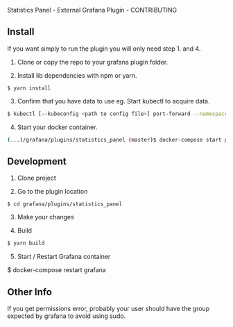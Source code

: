 Statistics Panel - External Grafana Plugin - CONTRIBUTING

## Install

If you want simply to run the plugin you will only need step 1. and 4.

1. Clone or copy the repo to your grafana plugin folder.

2. Install lib dependencies with npm or yarn.
```
$ yarn install
```

3. Confirm that you have data to use
eg. Start kubectl to acquire data.
```sh
$ kubectl [--kubeconfig <path to config file>] port-forward --namespace prod crate-0 4200:4200
```

4. Start your docker container.
```sh
(...)/grafana/plugins/statistics_panel (master)$ docker-compose start grafana
```

## Development

1. Clone project

2. Go to the plugin location
```
$ cd grafana/plugins/statistics_panel
```

3. Make your changes

4. Build
```sh
$ yarn build
```

5. Start / Restart Grafana container

$ docker-compose restart grafana


## Other Info

If you get permissions error, probably your user should have the group expected by grafana to avoid using sudo.


